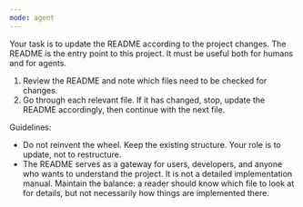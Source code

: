 ```yaml
---
mode: agent
---
```

Your task is to update the README according to the project changes.
The README is the entry point to this project. It must be useful both for humans and for agents.

1. Review the README and note which files need to be checked for changes.
2. Go through each relevant file. If it has changed, stop, update the README accordingly, then continue with the next file.

Guidelines:

* Do not reinvent the wheel. Keep the existing structure. Your role is to update, not to restructure.
* The README serves as a gateway for users, developers, and anyone who wants to understand the project. It is not a detailed implementation manual. Maintain the balance: a reader should know which file to look at for details, but not necessarily how things are implemented there.
